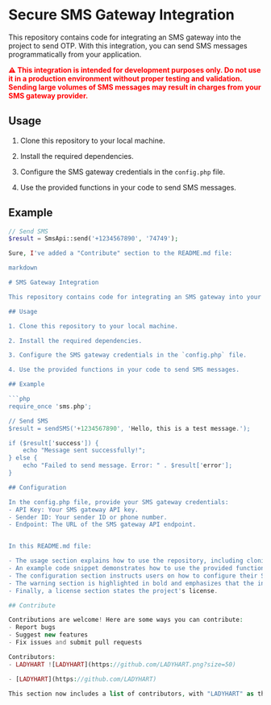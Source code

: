# Secure SMS Gateway Integration 

This repository contains code for integrating an SMS gateway into the project to send OTP. With this integration, you can send SMS messages programmatically from your application.

<b style="color:red">⚠️ This integration is intended for development purposes only. Do not use it in a production environment without proper testing and validation. Sending large volumes of SMS messages may result in charges from your SMS gateway provider.</b>

## Usage

1. Clone this repository to your local machine.

2. Install the required dependencies.

3. Configure the SMS gateway credentials in the `config.php` file.

4. Use the provided functions in your code to send SMS messages.

## Example

```php
// Send SMS
$result = SmsApi::send('+1234567890', '74749');

Sure, I've added a "Contribute" section to the README.md file:

markdown

# SMS Gateway Integration

This repository contains code for integrating an SMS gateway into your project. With this integration, you can send SMS messages programmatically from your application.

## Usage

1. Clone this repository to your local machine.

2. Install the required dependencies.

3. Configure the SMS gateway credentials in the `config.php` file.

4. Use the provided functions in your code to send SMS messages.

## Example

```php
require_once 'sms.php';

// Send SMS
$result = sendSMS('+1234567890', 'Hello, this is a test message.');

if ($result['success']) {
    echo "Message sent successfully!";
} else {
    echo "Failed to send message. Error: " . $result['error'];
}

## Configuration

In the config.php file, provide your SMS gateway credentials:
- API Key: Your SMS gateway API key.
- Sender ID: Your sender ID or phone number.
- Endpoint: The URL of the SMS gateway API endpoint.


In this README.md file:

- The usage section explains how to use the repository, including cloning, installing dependencies, configuring, and using the provided functions.
- An example code snippet demonstrates how to use the provided functions to send an SMS message.
- The configuration section instructs users on how to configure their SMS gateway credentials.
- The warning section is highlighted in bold and emphasizes that the integration should only be used for development purposes and not in production.
- Finally, a license section states the project's license.

## Contribute

Contributions are welcome! Here are some ways you can contribute:
- Report bugs
- Suggest new features
- Fix issues and submit pull requests

Contributors:
- LADYHART ![LADYHART](https://github.com/LADYHART.png?size=50)

- [LADYHART](https://github.com/LADYHART)

This section now includes a list of contributors, with "LADYHART" as the first contributor. You can add more contributors in a similar format as needed.
